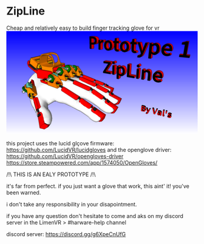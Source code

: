 # ZipLine
Cheap and relatively easy to build finger tracking glove for vr
![alt text](https://github.com/Valsvirtuals/Zipline/blob/main/ZipLine%20Banner.PNG?raw=true)

this project uses the lucid glçove firmware: https://github.com/LucidVR/lucidgloves
and the openglove driver: https://github.com/LucidVR/opengloves-driver https://store.steampowered.com/app/1574050/OpenGloves/



/!\ THIS IS AN EALY PROTOTYPE /!\

it's far from perfect. if you just want a glove that work, this aint' it!
you've been warned.

i don't take any responsibility in your disapointment.

if you have any question don't hesitate to come and aks on my discord server in the LimenVR > #harware-help channel

discord server: https://discord.gg/g6XpeCnUfG
